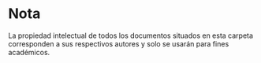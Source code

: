 # Nota
La propiedad intelectual de todos los documentos situados en esta carpeta corresponden a sus respectivos autores y solo se usarán para fines académicos.
